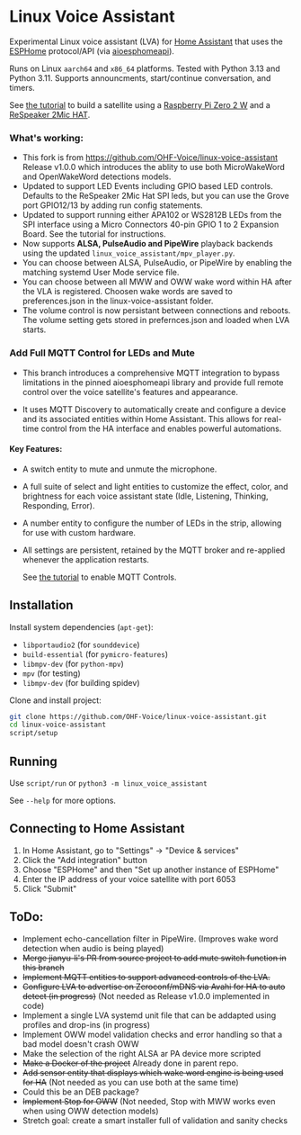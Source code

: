 # Linux Voice Assistant

Experimental Linux voice assistant (LVA) for [Home Assistant][homeassistant] that uses the [ESPHome][esphome] protocol/API (via [aioesphomeapi](https://github.com/esphome/aioesphomeapi)).

Runs on Linux `aarch64` and `x86_64` platforms. Tested with Python 3.13 and Python 3.11.
Supports announcments, start/continue conversation, and timers.

See [the tutorial](docs/linux-voice-assistant-2mic-install.md) to build a satellite using a [Raspberry Pi Zero 2 W](https://www.raspberrypi.com/products/raspberry-pi-zero-2-w/) and a [ReSpeaker 2Mic HAT](https://wiki.keyestudio.com/Ks0314_keyestudio_ReSpeaker_2-Mic_Pi_HAT_V1.0). 

### What's working:
- This fork is from https://github.com/OHF-Voice/linux-voice-assistant Release v1.0.0 which introduces the ablity to use both MicroWakeWord and OpenWakeWord detections models.
- Updated to support LED Events including GPIO based LED controls. Defaults to the ReSpeaker 2Mic Hat SPI leds, but you can use the Grove port GPIO12/13 by adding run config statements.
- Updated to support running either APA102 or WS2812B LEDs from the SPI interface using a Micro Connectors 40-pin GPIO 1 to 2 Expansion Board. See the tutorial for instructions.
- Now supports **ALSA, PulseAudio and PipeWire** playback backends using the updated `linux_voice_assistant/mpv_player.py`.
- You can choose between ALSA, PulseAudio, or PipeWire by enabling the matching systemd User Mode service file.
- You can choose between all MWW and OWW wake word within HA after the VLA is registered. Choosen wake words are saved to preferences.json in the linux-voice-assistant folder.
- The volume control is now persistant between connections and reboots. The volume setting gets stored in prefernces.json and loaded when LVA starts.

### Add Full MQTT Control for LEDs and Mute
- This branch introduces a comprehensive MQTT integration to bypass limitations in the pinned aioesphomeapi library and provide full remote control over the voice satellite's features and appearance.

- It uses MQTT Discovery to automatically create and configure a device and its associated entities within Home Assistant. This allows for real-time control from the HA interface and enables powerful automations.

#### Key Features:

- A switch entity to mute and unmute the microphone.

- A full suite of select and light entities to customize the effect, color, and brightness for each voice assistant state (Idle, Listening, Thinking, Responding, Error).

- A number entity to configure the number of LEDs in the strip, allowing for use with custom hardware.

- All settings are persistent, retained by the MQTT broker and re-applied whenever the application restarts.

  See [the tutorial](docs/linux-voice-assistant-2mic-install.md) to enable MQTT Controls.

## Installation

Install system dependencies (`apt-get`):

* `libportaudio2` (for `sounddevice`)
* `build-essential` (for `pymicro-features`)
* `libmpv-dev` (for `python-mpv`)
* `mpv` (for testing)
* `libmpv-dev` (for building spidev)
  
Clone and install project:

``` sh
git clone https://github.com/OHF-Voice/linux-voice-assistant.git
cd linux-voice-assistant
script/setup
```

## Running

Use `script/run` or `python3 -m linux_voice_assistant`

See `--help` for more options.

## Connecting to Home Assistant

1. In Home Assistant, go to "Settings" -> "Device & services"
2. Click the "Add integration" button
3. Choose "ESPHome" and then "Set up another instance of ESPHome"
4. Enter the IP address of your voice satellite with port 6053
5. Click "Submit"


## ToDo:

* Implement echo-cancellation filter in PipeWire. (Improves wake word detection when audio is being played)
* ~~Merge jianyu-li's PR from source project to add mute switch function in this branch~~
* ~~Implement MQTT entities to support advanced controls of the LVA.~~
* ~~Configure LVA to advertise on Zeroconf/mDNS via Avahi for HA to auto detect (in progress)~~ (Not needed as Release v1.0.0 implemented in code)
* Implement a single LVA systemd unit file that can be addapted using profiles and drop-ins (in progress)
* Implement OWW model validation checks and error handling so that a bad model doesn't crash OWW
* Make the selection of the right ALSA ar PA device more scripted
* ~~Make a Docker of the project~~ Already done in parent repo.
* ~~Add sensor entity that displays which wake word engine is being used for HA~~ (Not needed as you can use both at the same time)
* Could this be an DEB package?
* ~~Implement Stop for OWW~~ (Not needed, Stop with MWW works even when using OWW detection models)
* Stretch goal: create a smart installer full of validation and sanity checks
<!-- Links -->
[homeassistant]: https://www.home-assistant.io/
[esphome]: https://esphome.io/
[wyoming]: https://github.com/rhasspy/wyoming-openwakeword/
[future proof home]: https://github.com/FutureProofHomes/wyoming-enhancements/
